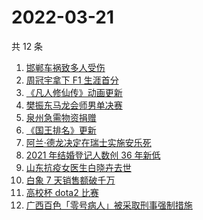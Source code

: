 # 2022-03-21

共 12 条

<!-- BEGIN -->
<!-- 最后更新时间 Mon Mar 21 2022 01:07:37 GMT+0800 (China Standard Time) -->

1. [邯郸车祸致多人受伤](https://www.zhihu.com/search?q=邯郸车祸)
1. [周冠宇拿下 F1 生涯首分](https://www.zhihu.com/search?q=周冠宇)
1. [《凡人修仙传》动画更新](https://www.zhihu.com/search?q=凡人修仙传)
1. [樊振东马龙会师男单决赛](https://www.zhihu.com/search?q=樊振东)
1. [泉州急需物资捐赠](https://www.zhihu.com/search?q=泉州疫情)
1. [《国王排名》更新](https://www.zhihu.com/search?q=国王排名)
1. [阿兰·德龙决定在瑞士实施安乐死](https://www.zhihu.com/search?q=阿兰德龙安乐死)
1. [2021 年结婚登记人数创 36 年新低](https://www.zhihu.com/search?q=2021年结婚登记人数)
1. [山东抗疫女医生白晓卉去世](https://www.zhihu.com/search?q=白晓卉)
1. [白象 7 天销售额破千万](https://www.zhihu.com/search?q=白象销售额)
1. [高校杯 dota2 比赛](https://www.zhihu.com/search?q=dota2)
1. [广西百色「零号病人」被采取刑事强制措施](https://www.zhihu.com/search?q=百色零号病人)

<!-- END -->
